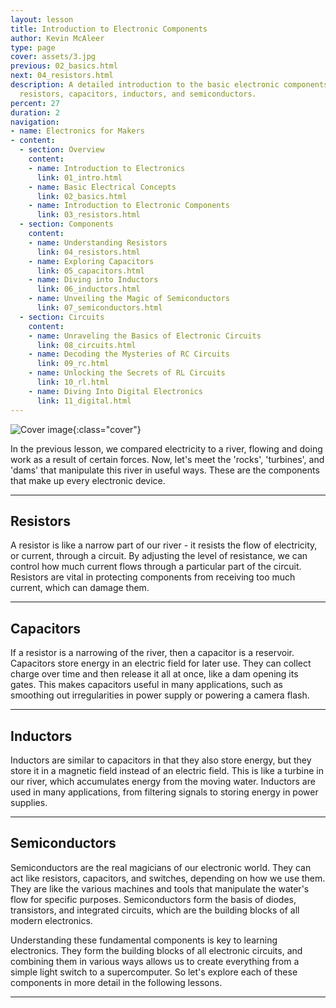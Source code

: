 ```yaml
---
layout: lesson
title: Introduction to Electronic Components
author: Kevin McAleer
type: page
cover: assets/3.jpg
previous: 02_basics.html
next: 04_resistors.html
description: A detailed introduction to the basic electronic components, including
  resistors, capacitors, inductors, and semiconductors.
percent: 27
duration: 2
navigation:
- name: Electronics for Makers
- content:
  - section: Overview
    content:
    - name: Introduction to Electronics
      link: 01_intro.html
    - name: Basic Electrical Concepts
      link: 02_basics.html
    - name: Introduction to Electronic Components
      link: 03_resistors.html
  - section: Components
    content:
    - name: Understanding Resistors
      link: 04_resistors.html
    - name: Exploring Capacitors
      link: 05_capacitors.html
    - name: Diving into Inductors
      link: 06_inductors.html
    - name: Unveiling the Magic of Semiconductors
      link: 07_semiconductors.html
  - section: Circuits
    content:
    - name: Unraveling the Basics of Electronic Circuits
      link: 08_circuits.html
    - name: Decoding the Mysteries of RC Circuits
      link: 09_rc.html
    - name: Unlocking the Secrets of RL Circuits
      link: 10_rl.html
    - name: Diving Into Digital Electronics
      link: 11_digital.html
---
```



![Cover image]({{page.cover}}){:class="cover"}

In the previous lesson, we compared electricity to a river, flowing and doing work as a result of certain forces. Now, let's meet the 'rocks', 'turbines', and 'dams' that manipulate this river in useful ways. These are the components that make up every electronic device.

---

## Resistors

A resistor is like a narrow part of our river - it resists the flow of electricity, or current, through a circuit. By adjusting the level of resistance, we can control how much current flows through a particular part of the circuit. Resistors are vital in protecting components from receiving too much current, which can damage them.

---

## Capacitors

If a resistor is a narrowing of the river, then a capacitor is a reservoir. Capacitors store energy in an electric field for later use. They can collect charge over time and then release it all at once, like a dam opening its gates. This makes capacitors useful in many applications, such as smoothing out irregularities in power supply or powering a camera flash.

---

## Inductors

Inductors are similar to capacitors in that they also store energy, but they store it in a magnetic field instead of an electric field. This is like a turbine in our river, which accumulates energy from the moving water. Inductors are used in many applications, from filtering signals to storing energy in power supplies.

---

## Semiconductors

Semiconductors are the real magicians of our electronic world. They can act like resistors, capacitors, and switches, depending on how we use them. They are like the various machines and tools that manipulate the water's flow for specific purposes. Semiconductors form the basis of diodes, transistors, and integrated circuits, which are the building blocks of all modern electronics.

Understanding these fundamental components is key to learning electronics. They form the building blocks of all electronic circuits, and combining them in various ways allows us to create everything from a simple light switch to a supercomputer. So let's explore each of these components in more detail in the following lessons.

---
